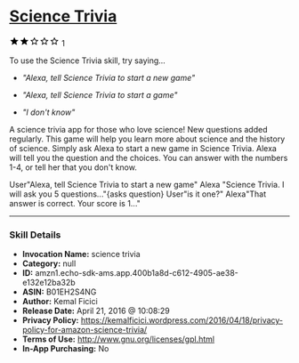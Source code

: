 # [Science Trivia](http://alexa.amazon.com/#skills/amzn1.echo-sdk-ams.app.400b1a8d-c612-4905-ae38-e132e12ba32b)
![2 stars](../../images/ic_star_black_18dp_1x.png)![2 stars](../../images/ic_star_black_18dp_1x.png)![2 stars](../../images/ic_star_border_black_18dp_1x.png)![2 stars](../../images/ic_star_border_black_18dp_1x.png)![2 stars](../../images/ic_star_border_black_18dp_1x.png) 1

To use the Science Trivia skill, try saying...

* *"Alexa, tell Science Trivia to start a new game"*

* *"Alexa, tell Science Trivia to start a game"*

* *"I don't know"*

A science trivia app for those who love science! New questions added regularly. This game will help you learn more about science and the history of science. Simply ask Alexa to start a new game in Science Trivia. Alexa will tell you the question and the choices. You can answer with the numbers 1-4, or tell her that you don't know.

User"Alexa, tell Science Trivia to start a new game"
Alexa "Science Trivia. I will ask you 5 questions..."{asks question}
User"is it one?"
Alexa"That answer is correct. Your score is 1..."

***

### Skill Details

* **Invocation Name:** science trivia
* **Category:** null
* **ID:** amzn1.echo-sdk-ams.app.400b1a8d-c612-4905-ae38-e132e12ba32b
* **ASIN:** B01EH2S4NG
* **Author:** Kemal Ficici
* **Release Date:** April 21, 2016 @ 10:08:29
* **Privacy Policy:** https://kemalficici.wordpress.com/2016/04/18/privacy-policy-for-amazon-science-trivia/
* **Terms of Use:** http://www.gnu.org/licenses/gpl.html
* **In-App Purchasing:** No
